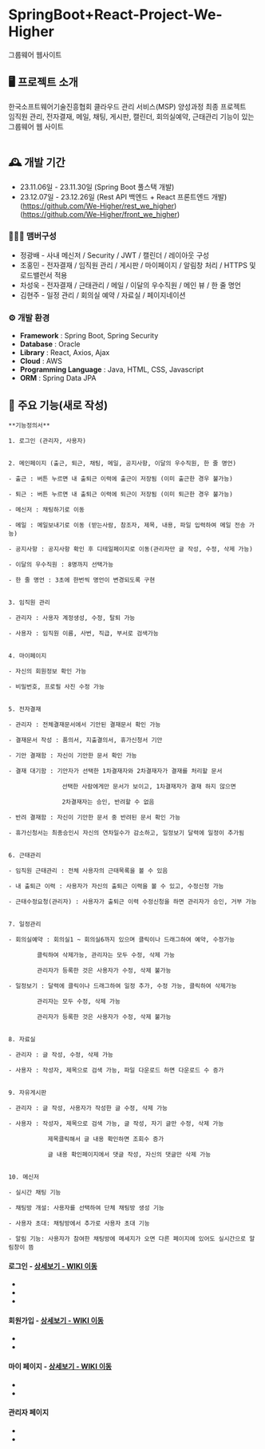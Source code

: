 # SpringBoot+React-Project-We-Higher
그룹웨어 웹사이트


## 🖥️ 프로젝트 소개
한국소프트웨어기술진흥협회 클라우드 관리 서비스(MSP) 양성과정 최종 프로젝트<br>
임직원 관리, 전자결재, 메일, 채팅, 게시판, 캘린더, 회의실예약, 근태관리 기능이 있는 그룹웨어 웹 사이트<br>
<br>

## 🕰️ 개발 기간
* 23.11.06일 - 23.11.30일 (Spring Boot 풀스택 개발)
* 23.12.07일 - 23.12.26일 (Rest API 백엔드 + React 프론트엔드 개발)<br> (https://github.com/We-Higher/rest_we_higher)<br> (https://github.com/We-Higher/front_we_higher)

### 🧑‍🤝‍🧑 맴버구성
 - 정광배 - 사내 메신저 / Security / JWT / 캘린더 / 레이아웃 구성
 - 조홍민 - 전자결재 / 임직원 관리 / 게시판 / 마이페이지 / 알림창 처리 / HTTPS 및 로드밸런서 적용
 - 차성욱 - 전자결재 / 근태관리 / 메일 / 이달의 우수직원 / 메인 뷰 / 한 줄 명언
 - 김현주 - 일정 관리 / 회의실 예약 / 자료실 / 페이지네이션

### ⚙️ 개발 환경
- **Framework** : Spring Boot, Spring Security
- **Database** : Oracle
- **Library** : React, Axios, Ajax
- **Cloud** : AWS
- **Programming Language** : Java, HTML, CSS, Javascript
- **ORM** : Spring Data JPA

## 📌 주요 기능(새로 작성)

	**기능정의서**
	
	1. 로그인 (관리자, 사용자)
	
	
	2. 메인페이지 (출근, 퇴근, 채팅, 메일, 공지사항, 이달의 우수직원, 한 줄 명언)
	
	- 출근 : 버튼 누르면 내 출퇴근 이력에 출근이 저장됨 (이미 출근한 경우 불가능)
	
	- 퇴근 : 버튼 누르면 내 출퇴근 이력에 퇴근이 저장됨 (이미 퇴근한 경우 불가능)
	
	- 메신저 : 채팅하기로 이동 
	
	- 메일 : 메일보내기로 이동 (받는사람, 참조자, 제목, 내용, 파일 입력하여 메일 전송 가능)
	
	- 공지사항 : 공지사항 확인 후 디테일페이지로 이동(관리자만 글 작성, 수정, 삭제 가능)
	
	- 이달의 우수직원 : 8명까지 선택가능
	
	- 한 줄 명언 : 3초에 한번씩 명언이 변경되도록 구현
	
	
	3. 임직원 관리
	
	- 관리자 : 사용자 계정생성, 수정, 탈퇴 가능
	
	- 사용자 : 임직원 이름, 사번, 직급, 부서로 검색가능
	
	
	4. 마이페이지
	
	- 자신의 회원정보 확인 가능
	
	- 비밀번호, 프로필 사진 수정 가능
	
	
	5. 전자결재
	
	- 관리자 : 전체결재문서에서 기안된 결재문서 확인 가능
	
	- 결재문서 작성 : 품의서, 지출결의서, 휴가신청서 기안
	
	- 기안 결재함 : 자신이 기안한 문서 확인 가능
	
	- 결재 대기함 : 기안자가 선택한 1차결재자와 2차결재자가 결재를 처리할 문서

	               선택한 사람에게만 문서가 보이고, 1차결재자가 결재 하지 않으면

	               2차결재자는 승인, 반려할 수 없음

	- 반려 결재함 : 자신이 기안한 문서 중 반려된 문서 확인 가능
	
	- 휴가신청서는 최종승인시 자신의 연차일수가 감소하고, 일정보기 달력에 일정이 추가됨
	
	
	6. 근태관리
	
	- 임직원 근태관리 : 전체 사용자의 근태목록을 볼 수 있음
	
	- 내 출퇴근 이력 : 사용자가 자신의 출퇴근 이력을 볼 수 있고, 수정신청 가능
	
	- 근태수정요청(관리자) : 사용자가 출퇴근 이력 수정신청을 하면 관리자가 승인, 거부 가능
	
	
	7. 일정관리
	
	- 회의실예약 : 회의실1 ~ 회의실6까지 있으며 클릭이나 드래그하여 예약, 수정가능
	
			클릭하여 삭제가능, 관리자는 모두 수정, 삭제 가능
	
			관리자가 등록한 것은 사용자가 수정, 삭제 불가능
	
	- 일정보기 : 달력에 클릭이나 드래그하여 일정 추가, 수정 가능, 클릭하여 삭제가능
	
		    관리자는 모두 수정, 삭제 가능
								
		    관리자가 등록한 것은 사용자가 수정, 삭제 불가능
	
	
	8. 자료실
	
	- 관리자 : 글 작성, 수정, 삭제 가능
	
	- 사용자 : 작성자, 제목으로 검색 가능, 파일 다운로드 하면 다운로드 수 증가
	
	
	9. 자유게시판
	
	- 관리자 : 글 작성, 사용자가 작성한 글 수정, 삭제 가능
	
	- 사용자 : 작성자, 제목으로 검색 가능, 글 작성, 자기 글만 수정, 삭제 가능
	
	           제목클릭해서 글 내용 확인하면 조회수 증가
	
	           글 내용 확인페이지에서 댓글 작성, 자신의 댓글만 삭제 가능
	
	
	10. 메신저
	
	- 실시간 채팅 기능
	
	- 채팅방 개설: 사용자를 선택하여 단체 채팅방 생성 기능
	
	- 사용자 초대: 채팅방에서 추가로 사용자 초대 기능
	
	- 알림 기능: 사용자가 참여한 채팅방에 메세지가 오면 다른 페이지에 있어도 실시간으로 알림창이 뜸
 

#### 로그인 - <a href="" >상세보기 - WIKI 이동</a>
- 
- 
- 
#### 회원가입 - <a href="" >상세보기 - WIKI 이동</a>
- 
- 
#### 마이 페이지 - <a href="" >상세보기 - WIKI 이동</a>
- 
- 
#### 관리자 페이지 
- 
- 
